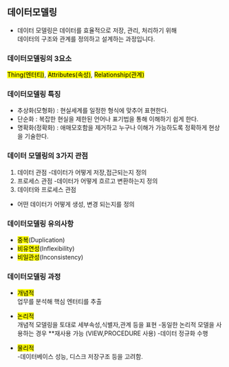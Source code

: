 ## 데이터모델링

- 데이터 모델링은 데이터를 효율적으로 저장, 관리, 처리하기 위해  
  데이터의 구조와 관계를 정의하고 설계하는 과정입니다.

### 데이터모델링의 3요소

<mark>Thing(엔터티)</mark>, <mark>Attributes(속성)</mark>, <mark>Relationship(관계)</mark>

### 데이터모델링 특징

- 추상화(모형화) : 현실세계를 일정한 형식에 맞추어 표현한다.
- 단순화 : 복잡한 현실을 제한된 언어나 표기법을 통해 이해하기 쉽게 한다.
- 명확화(정확화) : 애매모호함을 제거하고 누구나 이해가 가능하도록 정확하게 현상을 기술한다.

### 데이터 모델링의 3가지 관점

1. 데이터 관점
-데이터가 어떻게 저장,접근되는지 정의
2. 프로세스 관점
-데이터가 어떻게 흐르고 변환하는지 정의
3. 데이터와 프로세스 관점
- 어떤 데이터가 어떻게 생성, 변경 되는지를 정의

### 데이터모델링 유의사항

- <mark>중복</mark>(Duplication)
- <mark>비유연성</mark>(Inflexibility)
- <mark>비일관성</mark>(Inconsistency)

### 데이터모델링 과정

- <mark>개념적</mark>  
업무를 분석해 핵심 엔터티를 추출      
                

- <mark>논리적</mark>   
개념적 모델링을 토대로 세부속성,식별자,관계 등을 표현
-동일한 논리적 모델을 사용하는 경우 **재사용 가능
(VIEW,PROCEDURE 사용)
-데이터 정규화 수행       
        

- <mark>물리적</mark>  
-데이터베이스 성능, 디스크 저장구조 등을 고려함.